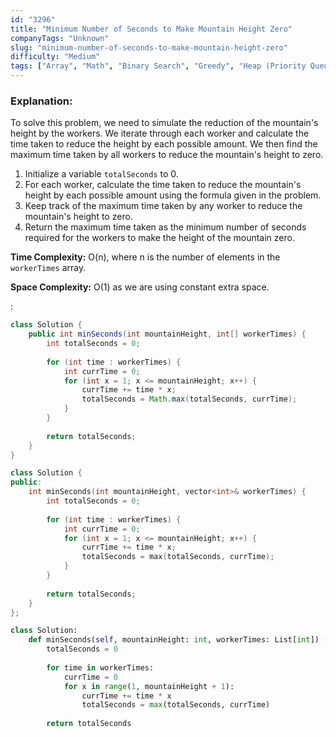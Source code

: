```yaml
---
id: "3296"
title: "Minimum Number of Seconds to Make Mountain Height Zero"
companyTags: "Unknown"
slug: "minimum-number-of-seconds-to-make-mountain-height-zero"
difficulty: "Medium"
tags: ["Array", "Math", "Binary Search", "Greedy", "Heap (Priority Queue)"]
---
```


### Explanation:
To solve this problem, we need to simulate the reduction of the mountain's height by the workers. We iterate through each worker and calculate the time taken to reduce the height by each possible amount. We then find the maximum time taken by all workers to reduce the mountain's height to zero.

1. Initialize a variable `totalSeconds` to 0.
2. For each worker, calculate the time taken to reduce the mountain's height by each possible amount using the formula given in the problem.
3. Keep track of the maximum time taken by any worker to reduce the mountain's height to zero.
4. Return the maximum time taken as the minimum number of seconds required for the workers to make the height of the mountain zero.

**Time Complexity:** O(n), where n is the number of elements in the `workerTimes` array.

**Space Complexity:** O(1) as we are using constant extra space.

:

```java
class Solution {
    public int minSeconds(int mountainHeight, int[] workerTimes) {
        int totalSeconds = 0;
        
        for (int time : workerTimes) {
            int currTime = 0;
            for (int x = 1; x <= mountainHeight; x++) {
                currTime += time * x;
                totalSeconds = Math.max(totalSeconds, currTime);
            }
        }
        
        return totalSeconds;
    }
}
```

```cpp
class Solution {
public:
    int minSeconds(int mountainHeight, vector<int>& workerTimes) {
        int totalSeconds = 0;
        
        for (int time : workerTimes) {
            int currTime = 0;
            for (int x = 1; x <= mountainHeight; x++) {
                currTime += time * x;
                totalSeconds = max(totalSeconds, currTime);
            }
        }
        
        return totalSeconds;
    }
};
```

```python
class Solution:
    def minSeconds(self, mountainHeight: int, workerTimes: List[int]) -> int:
        totalSeconds = 0
        
        for time in workerTimes:
            currTime = 0
            for x in range(1, mountainHeight + 1):
                currTime += time * x
                totalSeconds = max(totalSeconds, currTime)
                
        return totalSeconds
```